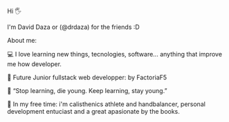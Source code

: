 Hi 🖐️ 

I'm David Daza or (@drdaza) for the friends :D 

About me:

💻 I love learning new things, tecnologies, software... anything that improve me how developer. 

🥇 Future Junior fullstack web developper: by FactoriaF5

📖 “Stop learning, die young.
    Keep learning, stay young.”
    
🏅 In my free time: i'm calisthenics athlete and handbalancer, personal development entuciast and a great apasionate by the books.


